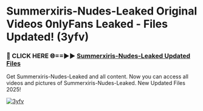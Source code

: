 # Summerxiris-Nudes-Leaked Original Videos 0nlyFans Leaked - Files Updated! (3yfv)

<h3>🔴 CLICK HERE 🌐==►► <a href="https://tinyurl.com/yc6ubb5a" rel="nofollow">Summerxiris-Nudes-Leaked Updated Files</a></h3>

Get Summerxiris-Nudes-Leaked and all content. Now you can access all videos and pictures of Summerxiris-Nudes-Leaked. New Updated Files 2025!

[![3yfv](https://i.imgur.com/7eu0CRL.gif)](https://tinyurl.com/yc6ubb5a)
